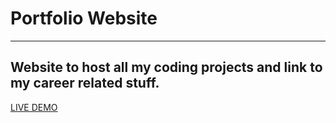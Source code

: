 # Portfolio Website
---
Website to host all my coding projects and link to my career related stuff.
---
[LIVE DEMO](https://erikrod.netlify.app/)